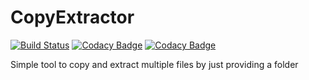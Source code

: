 # CopyExtractor

[![Build Status](https://travis-ci.com/brajjan79/CopyExtractor.svg?branch=main)](https://travis-ci.com/brajjan79/CopyExtractor)
[![Codacy Badge](https://api.codacy.com/project/badge/Grade/f3aae20186f04dc0984c5b3c74211411)](https://app.codacy.com/gh/brajjan79/CopyExtractor?utm_source=github.com&utm_medium=referral&utm_content=brajjan79/CopyExtractor&utm_campaign=Badge_Grade)
[![Codacy Badge](https://app.codacy.com/project/badge/Coverage/074f22e39d4c4bbaa99c7fc660ef2e8c)](https://www.codacy.com/gh/brajjan79/CopyExtractor/dashboard?utm_source=github.com&amp;utm_medium=referral&amp;utm_content=brajjan79/CopyExtractor&amp;utm_campaign=Badge_Coverage)

Simple tool to copy and extract multiple files by just providing a folder
